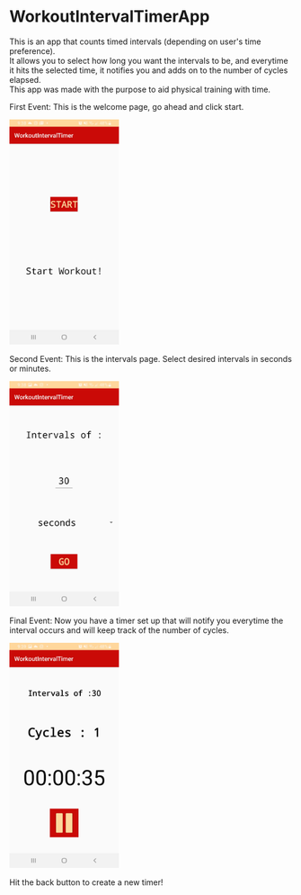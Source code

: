 # WorkoutIntervalTimerApp

This is an app that counts timed intervals (depending on user's time preference).  
It allows you to select how long you want the intervals to be, and everytime it hits the selected time,
it notifies you and adds on to the number of cycles elapsed.  
This app was made with the purpose to aid physical training with time.

First Event:
This is the welcome page, go ahead and click start.

<img src="images/pic1.jpg" height=400>


Second Event:
This is the intervals page.  Select desired intervals in seconds or minutes.

<img src="images/pic2.jpg" height=400>

Final Event:
Now you have a timer set up that will notify you everytime the interval occurs and will keep track of the number of cycles.

<img src="images/pic3.jpg" height=400>

Hit the back button to create a new timer!
